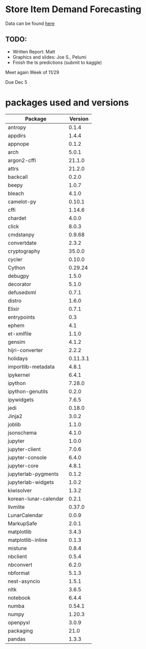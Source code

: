 # Store Item Demand Forecasting

Data can be found [here](https://www.kaggle.com/c/demand-forecasting-kernels-only/overview)

## TODO:

- Written Report: Matt
- Graphics and slides: Joe S., Pelumi
- Finish the ts predictions (submit to kaggle)

Meet again Week of 11/29

Due Dec 5


# packages used and versions
| Package   | Version  |
|---|---|
|antropy               |0.1.4|
|appdirs               |1.4.4|
|appnope               |0.1.2|
|arch                  |5.0.1|
|argon2-cffi           |21.1.0|
|attrs                 |21.2.0|
|backcall              |0.2.0|
|beepy                 |1.0.7|
|bleach                |4.1.0|
|camelot-py            |0.10.1|
|cffi                  |1.14.6|
|chardet               |4.0.0|
|click                 |8.0.3|
|cmdstanpy             |0.9.68|
|convertdate           |2.3.2|
|cryptography          |35.0.0|
|cycler                |0.10.0|
|Cython                |0.29.24|
|debugpy               |1.5.0|
|decorator             |5.1.0|
|defusedxml            |0.7.1|
|distro                |1.6.0|
|Elixir                |0.7.1|
|entrypoints           |0.3|
|ephem                 |4.1|
|et-xmlfile            |1.1.0|
|gensim                |4.1.2|
|hijri-converter       |2.2.2|
|holidays              |0.11.3.1|
|importlib-metadata    |4.8.1|
|ipykernel             |6.4.1|
|ipython               |7.28.0|
|ipython-genutils      |0.2.0|
|ipywidgets            |7.6.5|
|jedi                  |0.18.0|
|Jinja2                |3.0.2|
|joblib                |1.1.0|
|jsonschema            |4.1.0|
|jupyter               |1.0.0|
|jupyter-client        |7.0.6|
|jupyter-console       |6.4.0|
|jupyter-core          |4.8.1|
|jupyterlab-pygments   |0.1.2|
|jupyterlab-widgets    |1.0.2|
|kiwisolver            |1.3.2|
|korean-lunar-calendar |0.2.1|
|llvmlite              |0.37.0|
|LunarCalendar         |0.0.9|
|MarkupSafe            |2.0.1|
|matplotlib            |3.4.3|
|matplotlib-inline     |0.1.3|
|mistune               |0.8.4|
|nbclient              |0.5.4|
|nbconvert             |6.2.0|
|nbformat              |5.1.3|
|nest-asyncio          |1.5.1|
|nltk                  |3.6.5|
|notebook              |6.4.4|
|numba                 |0.54.1|
|numpy                 |1.20.3|
|openpyxl              |3.0.9|
|packaging             |21.0|
|pandas                |1.3.3|
